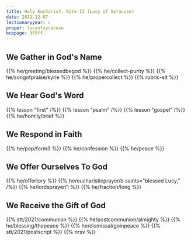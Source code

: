 ```yaml
---
title: Holy Eucharist, Rite II (Lucy of Syracuse)
date: 2021-12-07
lectionaryyear: c
proper: lucyofsyracuse
bcppage: 355ff.
---
```


## We Gather in God's Name
{{% he/greeting/blessedbegod %}}
{{% he/collect-purity %}}
{{% he/songofpraise/kyrie %}}
{{% he/propercollect %}}
{{% rubric-sit %}}

## We Hear God's Word
{{% lesson "first" /%}}
{{% lesson "psalm" /%}}
{{% lesson "gospel" /%}}
{{% he/homily/brief %}}

## We Respond in Faith
{{% he/pop/form3 %}}
{{% he/confession %}}
{{% he/peace %}}

## We Offer Ourselves To God
{{% he/offertory %}}
{{% he/eucharisticprayer/b saints="blessed Lucy," /%}}
{{% he/lordsprayer/1 %}}
{{% he/fraction/long %}}

## We Receive the Gift of God
{{% stt/2021/communion %}}
{{% he/postcommunion/almighty %}}
{{% he/blessing/thepeace %}}
{{% he/dismissal/goinpeace %}}
{{% stt/2021/postscript %}}
{{% nrsv %}}
